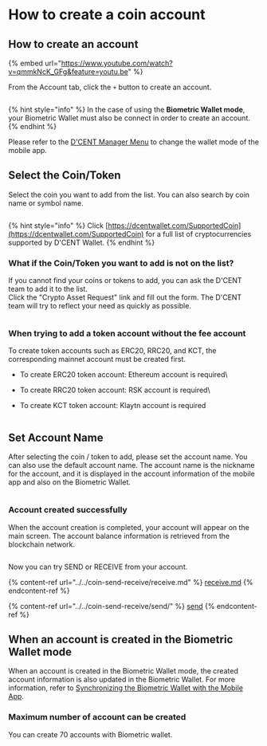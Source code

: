 # How to create a coin account

## How to create an account

{% embed url="https://www.youtube.com/watch?v=qmmkNcK_GFg&feature=youtu.be" %}

From the Account tab, click the `+` button to create an account.

<div align="left">

<img src="../../.gitbook/assets/image (12).png" alt="">

</div>

{% hint style="info" %}
In the case of using the **Biometric Wallet mode**, your Biometric Wallet must also be connect in order to create an account.
{% endhint %}

Please refer to the [D'CENT Manager Menu](../mobile-app-setting-menu/mobile-app-dcent-walletmode/) to change the wallet mode of the mobile app.

## Select the Coin/Token

Select the coin you want to add from the list. You can also search by coin name or symbol name.

<div align="left">

<img src="../../.gitbook/assets/image (67).png" alt="">

</div>

{% hint style="info" %}
Click [https://dcentwallet.com/SupportedCoin](https://dcentwallet.com/SupportedCoin) for a full list of cryptocurrencies supported by D'CENT Wallet.
{% endhint %}

### What if the Coin/Token you want to add is not on the list?

If you cannot find your coins or tokens to add, you can ask the D'CENT team to add it to the list. \
Click the "Crypto Asset Request" link and fill out the form. The D'CENT team will try to reflect your need as quickly as possible.

<div align="left">

<img src="../../.gitbook/assets/image (101).png" alt="">

</div>

### When trying to add a token account without the fee account

To create token accounts such as ERC20, RRC20, and KCT, the corresponding mainnet account must be created first.

* To create ERC20 token account: Ethereum account is required\

* To create RRC20 token account: RSK account is required\

* To create KCT token account: Klaytn account is required

<div align="left">

<img src="../../.gitbook/assets/image (17).png" alt="">

</div>

## Set Account Name

After selecting the coin / token to add, please set the account name. You can also use the default account name. The account name is the nickname for the account, and it is displayed in the account information of the mobile app and also on the Biometric Wallet.

<div align="left">

<img src="../../.gitbook/assets/image (139).png" alt="">

</div>

### Account created successfully

When the account creation is completed, your account will appear on the main screen. The account balance information is retrieved from the blockchain network.

<div align="left">

<img src="../../.gitbook/assets/image (160).png" alt="">

</div>

Now you can try SEND or RECEIVE from your account.

{% content-ref url="../../coin-send-receive/receive.md" %}
[receive.md](../../coin-send-receive/receive.md)
{% endcontent-ref %}

{% content-ref url="../../coin-send-receive/send/" %}
[send](../../coin-send-receive/send/)
{% endcontent-ref %}

## When an account is created in the Biometric Wallet mode

When an account is created in the Biometric Wallet mode, the created account information is also updated in the Biometric Wallet. For more information, refer to [Synchronizing the Biometric Wallet with the Mobile App](../../biometric-wallet/synch-with-app.md).

### Maximum number of account can be created

You can create 70 accounts with Biometric wallet.
